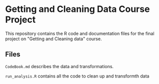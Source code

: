 # Getting and Cleaning Data Course Project

This repository contains the R code and documentation files for the final project on "Getting and Cleaning data" course.

## Files

`CodeBook.md` describes the data and transformations.

`run_analysis.R` contains all the code to clean up and transformth data
